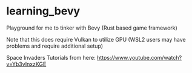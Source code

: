 # learning_bevy

Playground for me to tinker with Bevy (Rust based game framework)

Note that this does require Vulkan to utilize GPU 
(WSL2 users may have problems and require additional setup)

Space Invaders Tutorials from here: https://www.youtube.com/watch?v=Yb3vInxzKGE